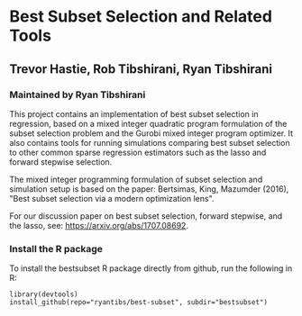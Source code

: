 # Best Subset Selection and Related Tools
## Trevor Hastie, Rob Tibshirani, Ryan Tibshirani
### Maintained by Ryan Tibshirani

This project contains an implementation of best subset selection in
regression, based on a mixed integer quadratic program formulation of
the subset selection problem and the Gurobi mixed integer program 
optimizer. It also contains tools for running simulations comparing
best subset selection to other common sparse regression estimators
such as the lasso and forward stepwise selection.

The mixed integer programming formulation of subset selection and
simulation setup is based on the paper: Bertsimas, King, Mazumder
(2016), "Best subset selection via a modern optimization lens".

For our discussion paper on best subset selection, forward stepwise,
and the lasso, see: https://arxiv.org/abs/1707.08692.

### Install the R package

To install the bestsubset R package directly from github, run the
following in R: 

```{r}
library(devtools)
install_github(repo="ryantibs/best-subset", subdir="bestsubset")
```
